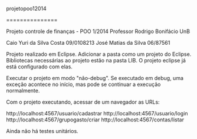 ﻿projetopoo12014

===============


Projeto controle de finanças - POO 1/2014 
Professor Rodrigo Bonifácio UnB


Caio Yuri da Silva Costa  09/0108213
José Matias da Silva      06/87561


Projeto realizado em Eclipse. Adicionar a pasta como um projeto do Eclipse.
Bibliotecas necessárias ao projeto estão na pasta LIB. O projeto eclipse
já está configurado com elas.

Executar o projeto em modo "não-debug". Se executado em debug, uma exceção 
acontece no início, mas pode se continuar a execução normalmente.

Com o projeto executando, acessar de um navegador as URLs:


http://localhost:4567/usuario/cadastrar
http://localhost:4567/usuario/login
http://localhost:4567/grupogasto/criar
http://localhost:4567/contas/listar


Ainda não há testes unitários.

